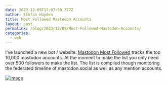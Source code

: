 ```yaml
---
date: 2023-12-09T17:07:50.377Z
author: Stefan Hayden
title: Most Followed Mastodon Accounts
layout: post
permalink: /blog/2023/12/09/Most-Followed-Mastodon-Accounts/
categories:
  - web
---
```


I've launched a new bot / website. [Mastodon Most Followed](https://most-followed-mastodon-accounts.stefanhayden.com/) tracks the top 10,000 mastodon accounts. At the moment to make the list you only need over 500 followers to make the list. 
The list is compiled though monitoring the federated timeline of mastodon.social as well as any mention accounts. 

[![image](https://github.com/stefanhayden/stefanhayden.github.io/assets/87616/91b33486-dbfe-4210-ab4d-b4561d918cd5)](https://most-followed-mastodon-accounts.stefanhayden.com/)

